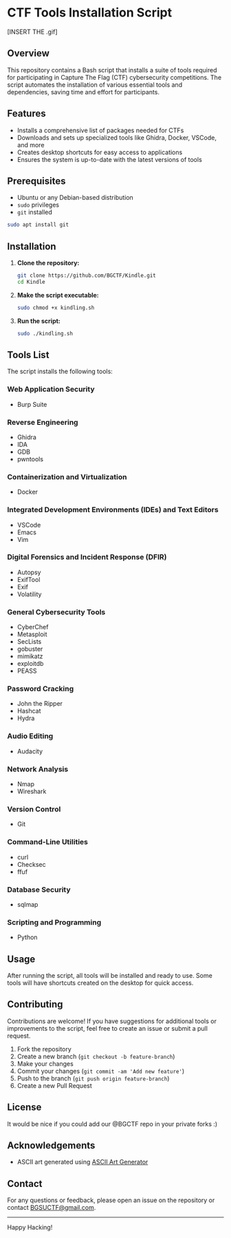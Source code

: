 # CTF Tools Installation Script

[INSERT THE .gif]
## Overview

This repository contains a Bash script that installs a suite of tools required for participating in Capture The Flag (CTF) cybersecurity competitions. The script automates the installation of various essential tools and dependencies, saving time and effort for participants.

## Features

- Installs a comprehensive list of packages needed for CTFs
- Downloads and sets up specialized tools like Ghidra, Docker, VSCode, and more
- Creates desktop shortcuts for easy access to applications
- Ensures the system is up-to-date with the latest versions of tools

## Prerequisites

- Ubuntu or any Debian-based distribution
- `sudo` privileges
- `git` installed
```sh
sudo apt install git
```
## Installation

1. **Clone the repository:**
    ```sh
    git clone https://github.com/BGCTF/Kindle.git
    cd Kindle
    ```

2. **Make the script executable:**
    ```sh
    sudo chmod +x kindling.sh
    ```

3. **Run the script:**
    ```sh
    sudo ./kindling.sh
    ```

## Tools List

The script installs the following tools:
### Web Application Security
- Burp Suite

### Reverse Engineering
- Ghidra
- IDA
- GDB
- pwntools

### Containerization and Virtualization
- Docker

### Integrated Development Environments (IDEs) and Text Editors
- VSCode
- Emacs
- Vim

### Digital Forensics and Incident Response (DFIR)
- Autopsy
- ExifTool
- Exif
- Volatility

### General Cybersecurity Tools
- CyberChef
- Metasploit
- SecLists
- gobuster
- mimikatz
- exploitdb
- PEASS

### Password Cracking
- John the Ripper
- Hashcat
- Hydra

### Audio Editing
- Audacity

### Network Analysis
- Nmap
- Wireshark

### Version Control
- Git

### Command-Line Utilities
- curl
- Checksec
- ffuf

### Database Security
- sqlmap

### Scripting and Programming
- Python


## Usage

After running the script, all tools will be installed and ready to use. Some tools will have shortcuts created on the desktop for quick access.

## Contributing

Contributions are welcome! If you have suggestions for additional tools or improvements to the script, feel free to create an issue or submit a pull request.

1. Fork the repository
2. Create a new branch (`git checkout -b feature-branch`)
3. Make your changes
4. Commit your changes (`git commit -am 'Add new feature'`)
5. Push to the branch (`git push origin feature-branch`)
6. Create a new Pull Request

## License

It would be nice if you could add our @BGCTF repo in your private forks :)

## Acknowledgements

- ASCII art generated using [ASCII Art Generator](https://www.ascii-art.de/)

## Contact

For any questions or feedback, please open an issue on the repository or contact [BGSUCTF@gmail.com](mailto:BGSUCTF@gmail.com).

---

Happy Hacking!
